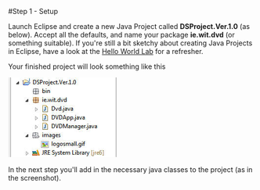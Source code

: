 #Step 1 - Setup

Launch Eclipse and create a new Java Project called <c1><b>DSProject.Ver.1.0</b></c1> (as below). Accept all the defaults, and name your package <c1><b>ie.wit.dvd</b></c1> (or something suitable). If you're still a bit sketchy about creating Java Projects in Eclipse, have a look at the [Hello World Lab](session00/lab/md/step01.md) for a refresher.

Your finished project will look something like this

![](../img/lab01a.jpg)

In the next step you'll add in the necessary java classes to the project (as in the screenshot).